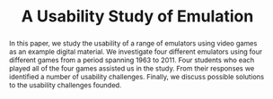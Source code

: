 ---
abstract: In this paper, we study the usability of a range of emulators using video
  games as an example digital material. We investigate four different emulators using
  four different games from a period spanning 1963 to 2011. Four students who each
  played all of the four games assisted us in the study. From their responses we identified
  a number of usability challenges. Finally, we discuss possible solutions to the
  usability challenges founded.
creators:
- Jakob Moesgaard
- Claus Jensen
date: null
document_url: https://services.phaidra.univie.ac.at/api/object/o:1424887/download
grand_parent: iPRES
institutions:
- Royal Danish Library
keywords:
- usabilty
- emulation
- access
- rendering
- interactivity
landing_page_url: https://phaidra.univie.ac.at/o:1424887
language: eng
layout: publication
license: CC BY 4.0 International
notes_url: null
parent: iPRES 2021
publication_type: paper
size: 238490
slides_url: null
source_name: iPRES
stream_url: null
title: A Usability Study of Emulation
year: 2021
---